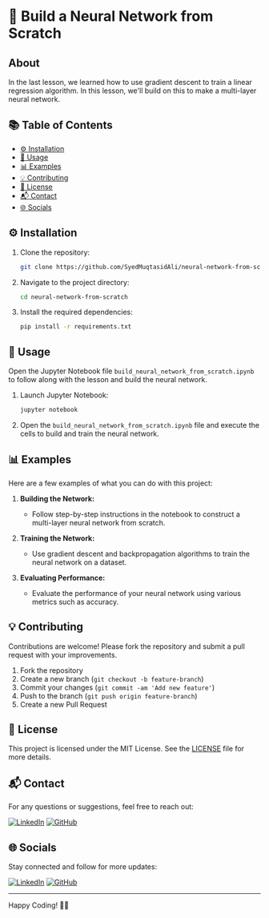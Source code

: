 # 🤖 Build a Neural Network from Scratch

## About
In the last lesson, we learned how to use gradient descent to train a linear regression algorithm. In this lesson, we'll build on this to make a multi-layer neural network.

## 📚 Table of Contents
- [⚙️ Installation](#installation)
- [🚀 Usage](#usage)
- [📊 Examples](#examples)
- [💡 Contributing](#contributing)
- [📜 License](#license)
- [📬 Contact](#contact)
- [🌐 Socials](#socials)

## ⚙️ Installation

1. Clone the repository:
    ```sh
    git clone https://github.com/SyedMuqtasidAli/neural-network-from-scratch.git
    ```
2. Navigate to the project directory:
    ```sh
    cd neural-network-from-scratch
    ```
3. Install the required dependencies:
    ```sh
    pip install -r requirements.txt
    ```

## 🚀 Usage

Open the Jupyter Notebook file `build_neural_network_from_scratch.ipynb` to follow along with the lesson and build the neural network.

1. Launch Jupyter Notebook:
    ```sh
    jupyter notebook
    ```
2. Open the `build_neural_network_from_scratch.ipynb` file and execute the cells to build and train the neural network.

## 📊 Examples

Here are a few examples of what you can do with this project:

1. **Building the Network:**
    - Follow step-by-step instructions in the notebook to construct a multi-layer neural network from scratch.

2. **Training the Network:**
    - Use gradient descent and backpropagation algorithms to train the neural network on a dataset.

3. **Evaluating Performance:**
    - Evaluate the performance of your neural network using various metrics such as accuracy.

## 💡 Contributing

Contributions are welcome! Please fork the repository and submit a pull request with your improvements.

1. Fork the repository
2. Create a new branch (`git checkout -b feature-branch`)
3. Commit your changes (`git commit -am 'Add new feature'`)
4. Push to the branch (`git push origin feature-branch`)
5. Create a new Pull Request

## 📜 License

This project is licensed under the MIT License. See the [LICENSE](LICENSE) file for more details.

## 📬 Contact

For any questions or suggestions, feel free to reach out:

[![LinkedIn](https://img.shields.io/badge/LinkedIn-Profile-blue)](https://www.linkedin.com/in/syed-muqtasid-ali-91a0a623a/)
[![GitHub](https://img.shields.io/badge/GitHub-Profile-lightgrey)](https://github.com/SyedMuqtasidAli)

## 🌐 Socials

Stay connected and follow for more updates:

[![LinkedIn](https://img.shields.io/badge/LinkedIn-Profile-blue)](https://www.linkedin.com/in/syed-muqtasid-ali-91a0a623a/)
[![GitHub](https://img.shields.io/badge/GitHub-Profile-lightgrey)](https://github.com/SyedMuqtasidAli)

---

Happy Coding! 🎉🚀
